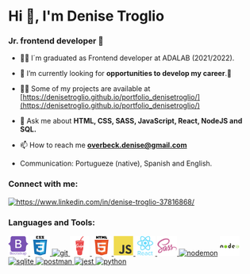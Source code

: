 
<h1 align="left">Hi 👋, I'm Denise Troglio</h1>
<h3 align="left">Jr. frontend developer 🚀</h3>

- 👨‍💻 I´m graduated as Frontend developer at ADALAB (2021/2022).

- 🔭 I’m currently looking for **opportunities to develop my career**.🚀

- 👨‍💻 Some of my projects are available at [https://denisetroglio.github.io/portfolio_denisetroglio/](https://denisetroglio.github.io/portfolio_denisetroglio/)

- 💬 Ask me about **HTML, CSS, SASS, JavaScript, React, NodeJS and SQL.**

- 📫 How to reach me **overbeck.denise@gmail.com**

- Communication: Portugueze (native), Spanish and English.


<h3 align="left">Connect with me:</h3>
<p align="left">
<a href="https://linkedin.com/in/https://www.linkedin.com/in/denise-troglio-37816868/" target="blank"><img align="center" src="https://raw.githubusercontent.com/rahuldkjain/github-profile-readme-generator/master/src/images/icons/Social/linked-in-alt.svg" alt="https://www.linkedin.com/in/denise-troglio-37816868/" height="30" width="40" /></a>
</p>

<h3 align="left">Languages and Tools:</h3>
<p align="left"> <a href="https://getbootstrap.com" target="_blank" rel="noreferrer"> <img src="https://raw.githubusercontent.com/devicons/devicon/master/icons/bootstrap/bootstrap-plain-wordmark.svg" alt="bootstrap" width="40" height="40"/> </a> <a href="https://www.w3schools.com/css/" target="_blank" rel="noreferrer"> <img src="https://raw.githubusercontent.com/devicons/devicon/master/icons/css3/css3-original-wordmark.svg" alt="css3" width="40" height="40"/> </a> <a href="https://git-scm.com/" target="_blank" rel="noreferrer"> <img src="https://www.vectorlogo.zone/logos/git-scm/git-scm-icon.svg" alt="git" width="40" height="40"/> </a> <a href="https://gulpjs.com" target="_blank" rel="noreferrer"> <img src="https://raw.githubusercontent.com/devicons/devicon/master/icons/gulp/gulp-plain.svg" alt="gulp" width="40" height="40"/> </a> <a href="https://www.w3.org/html/" target="_blank" rel="noreferrer"> <img src="https://raw.githubusercontent.com/devicons/devicon/master/icons/html5/html5-original-wordmark.svg" alt="html5" width="40" height="40"/> </a> <a href="https://developer.mozilla.org/en-US/docs/Web/JavaScript" target="_blank" rel="noreferrer"> <img src="https://raw.githubusercontent.com/devicons/devicon/master/icons/javascript/javascript-original.svg" alt="javascript" width="40" height="40"/> </a><a href="https://reactjs.org/" target="_blank" rel="noreferrer"> <img src="https://raw.githubusercontent.com/devicons/devicon/master/icons/react/react-original-wordmark.svg" alt="react" width="40" height="40"/> </a> <a href="https://sass-lang.com" target="_blank" rel="noreferrer"> <img src="https://raw.githubusercontent.com/devicons/devicon/master/icons/sass/sass-original.svg" alt="sass" width="40" height="40"/> </a> 
<a href="https://www.npmjs.com/package/nodemon" target="_blank" rel="noreferrer"> <img src="https://user-images.githubusercontent.com/13700/35731649-652807e8-080e-11e8-88fd-1b2f6d553b2d.png" alt="nodemon" width="45" height="45"/></a>
<a href="https://nodejs.org/en/" target="_blank" rel="noreferrer"> <img src="https://raw.githubusercontent.com/devicons/devicon/master/icons/nodejs/nodejs-original-wordmark.svg" alt="nodejs" width="40" height="40"/> </a> 
<a href="https://www.sqlite.org/index.html" target="_blank" rel="sqlite"> <img src="https://i.blogs.es/ef26c3/81789893-2daf-418f-a041-8d37ee55b9a0/1366_2000.jpeg" alt="sqlite" width="80" height="30"/> </a> <a href="https://postman.com" target="_blank" rel="noreferrer"> <img src="https://www.vectorlogo.zone/logos/getpostman/getpostman-icon.svg" alt="postman" width="40" height="40"/> </a>
<a href="https://jestjs.io/es-ES/docs/api" target="_blank" rel="jest"> <img src="https://miro.medium.com/max/478/1*ZEpgDdBxq69A9XXy-SxRMg.png" alt="jest" width="80" height="30"/> </a> 
<a href="https://www.python.org/" target="_blank" rel="python"> <img src="https://img2.freepng.es/20180712/cos/kisspng-learning-to-program-using-python-programming-langu-tic-tac-toe-logo-5b47098b6cd292.0915139615313821554458.jpg" alt="python" width="80" height="30"/> </a></p>
